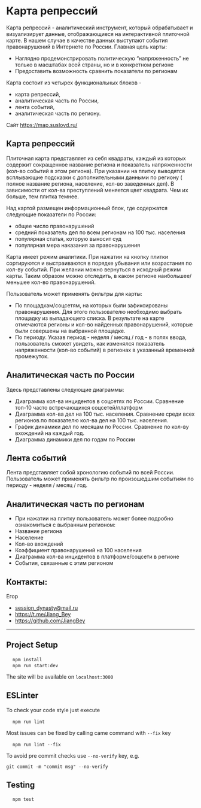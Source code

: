 # Карта репрессий	
Карта репрессий - аналитический инструмент, который обрабатывает и визуализирует данные, отображающиеся на интерактивной плиточной карте. В нашем случае в качестве данных выступают события правонарушений в Интернете по России. 
Главная цель карты:
- Наглядно продемонстрировать политическую “напряженность” не только в масштабах всей страны, но и в конкретном регионе
- Предоставить возможность сравнить показатели по регионам

Карта состоит из четырех функциональных блоков - 
- карта репрессий, 
- аналитическая часть по России, 
- лента событий, 
- аналитическая часть по региону.

Cайт https://map.suslovd.ru/

## Карта репрессий
Плиточная карта представляет из себя квадраты, каждый из которых содержит сокращенное название региона и показатель напряженности (кол-во событий в этом региона). При указании на плитку выводятся всплывающие подсказки с дополнительными данными по региону ( полное название региона, население, кол-во заведенных дел).
 В зависимости от кол-ва преступлений меняется цвет квадрата. Чем их больше, тем плитка темнее.

Над картой размещен информационный блок, где содержатся следующие показатели по России:
- общее число правонарушений
- средний показатель дел по всем регионам на 100 тыс. населения
- популярная статья, которую выносит суд
- популярная мера наказания за правонарушения

Карта имеет режим аналитики. При нажатии на кнопку плитки сортируются и выстраиваются в порядке убывания или возрастания  по кол-ву событий. При желании можно вернуться в исходный режим карты. Таким образом можно отследить, в каком регионе наибольшее/меньшее кол-во правонарушений. 

Пользователь может применять фильтры для карты:
- По площадкам/соцсетям, на которых были зафиксированы правонарушения. Для этого пользователю необходимо выбрать площадку из выпадающего списка. В результате на карте отмечаются регионы и кол-во найденных правонарушений, которые были совершены на выбранной площадке. 
- По периоду. Указав период - неделя / месяц / год - в полях ввода, пользователь сможет увидеть, как изменялся показатель напряженности (кол-во событий) в регионах в указанный временной промежуток.

## Аналитическая часть по России
Здесь представлены следующие диаграммы:
- Диаграмма кол-ва инцидентов в соцсетях по России. Сравнение топ-10 часто встречающихся соцсетей/платформ
- Диаграмма кол-ва дел на 100 тыс. населения. Сравнение среди всех регионов.по показателю кол-ва дел на 100 тыс. населения. 
- График динамики дел по месяцам по России. Сравнение по кол-ву вхождений на каждый год.
- Диаграмма динамики дел по годам по России

## Лента событий
Лента представляет собой хронологию событий по всей России.
Пользователь может применять фильтр по  произошедшим событиям по периоду - неделя / месяц / год.

## Аналитическая часть по регионам
- При нажатии на плитку пользователь может более подробно ознакомиться с выбранным регионом:
- Название региона
- Население
- Кол-во вхождений
- Коэффициент правонарушений на 100 населения
- Диаграмма кол-ва инцидентов в платформе/соцсети в регионе
- События, связанные с этим регионом


## Контакты:
Егор
* session_dynasty@mail.ru
* https://t.me/Jiang_Bey	
* https://github.com/JiangBey

---
## Project Setup

<pre>
  <code>npm install</code>
  <code>npm run start:dev</code>
</pre>

The site will be available on `localhost:3000`

## ESLinter

To check your code style just execute 

<pre>
  <code>npm run lint</code>
</pre>

Most issues can be fixed by calling came command with `--fix` key 

<pre>
  <code>npm run lint --fix</code>
</pre>


To avoid pre commit checks use `--no-verify` key, e.g.

<pre><code>git commit -m "commit msg" --no-verify</code></pre>

## Testing

<pre>
  <code>npm test</code>
</pre>
